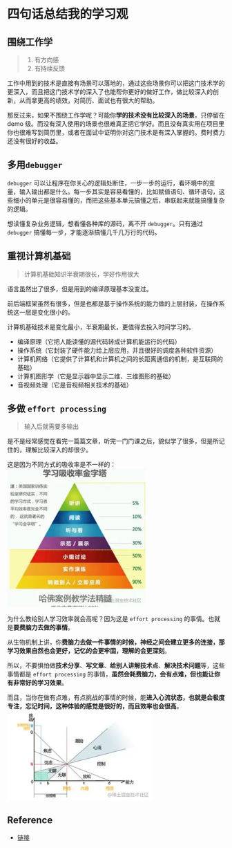# 四句话总结我的学习观

## 围绕工作学

> 1. 有方向感
> 2. 有持续反馈

工作中用到的技术是直接有场景可以落地的，通过这些场景你可以把这门技术学的更深入，而且把这门技术学的深入了也能帮你更好的做好工作，做比较深入的创新，从而拿更高的绩效，对简历、面试也有很大的帮助。

那反过来，如果不围绕工作学呢？可能你**学的技术没有比较深入的场景**，只停留在 demo 级。而没有深入使用的场景也很难真正把它学好。而且没有真实用在项目里你也很难写到简历里，或者在面试中证明你对这门技术是有深入掌握的。费时费力还没有很好的收益。

## 多用`debugger`

`debugger` 可以让程序在你关心的逻辑处断住，一步一步的运行，看环境中的变量，输入输出都是什么。每一步其实是容易看懂的，比如赋值语句、循环语句，这些细小的单元是很容易懂的，而把这些基本单元搞懂之后，串联起来就能搞懂复杂的逻辑。

想读懂复杂业务逻辑，想看懂各种库的源码，离不开 `debugger`。只有通过 `debugger` 搞懂每一步，才能逐渐搞懂几千几万行的代码。

## 重视计算机基础

> 计算机基础知识半衰期很长，学好作用很大

语言虽然出了很多，但是用到的编译原理基本没变过。

前后端框架虽然有很多，但是也都是基于操作系统的能力做的上层封装，在操作系统这一层是变化很小的。

计算机基础技术是变化最小，半衰期最长，更值得去投入时间学习的。

- 编译原理（它把人能读懂的源代码转成计算机能运行的代码）
- 操作系统（它封装了硬件能力给上层应用，并且很好的调度各种软件资源）
- 计算机网络（它提供了计算机和计算机之间的长距离通信的机制，是互联网的基础）
- 计算机图形学（它是显示器中显示二维、三维图形的基础）
- 音视频处理（它是音视频相关技术的基础）

## 多做 `effort processing`

> 输入后就需要多输出

是不是经常感觉在看完一篇篇文章，听完一门门课之后，貌似学了很多，但是所记住的，理解比较深入的却很少。

这是因为不同方式的吸收率是不一样的：
![学习金字塔](../assets/image/764eedff7db34b41b51749d6ab2d4d40_tplv-k3u1fbpfcp-watermark.webp)

为什么教给别人学习效率就会高呢？因为这是 `effort processing` 的事情。也就是**要费脑力去做的事情**。

从生物机制上讲，你**费脑力去做一件事情的时候，神经之间会建立更多的连接，那学习效果自然也会更好，记忆的会更牢固，理解的会更深刻**。

所以，不要惧怕做**技术分享**、**写文章**、**给别人讲解技术点**、**解决技术问题**等，这些事情都是 `effort processing` 的事情，**虽然会耗费脑力，会有点难，但也能让你有非常好的学习效果**。

而且，当你在做有点难，有点挑战的事情的时候，能**进入心流状态，也就是会极度专注，忘记时间，这种体验的感觉是很好的，而且效率也会很高**。
![心流](../assets/image/ee1c5c9bc52046ef85abb16cb3d9cd4b_tplv-k3u1fbpfcp-watermark.webp)

## Reference

- [链接](https://juejin.cn/post/7022629591311188004)
